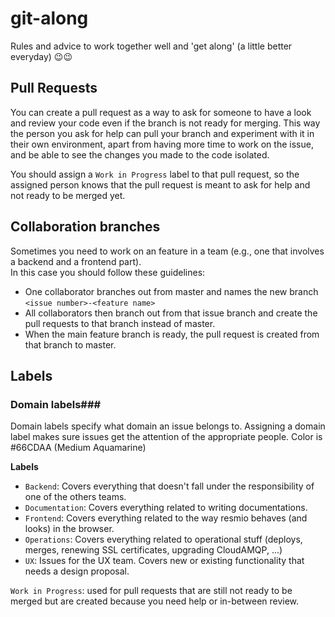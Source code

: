 # git-along
Rules and advice to work together well and 'get along' (a little better everyday) 😉😉

## Pull Requests ##
You can create a pull request as a way to ask for someone to have a look and review your code even if the branch is not ready for merging. This way the person you ask for help can pull your branch and experiment with it in their own environment, apart from having more time to work on the issue, and be able to see the changes you made to the code isolated.

You should assign a `Work in Progress` label to that pull request, so the assigned person knows that the pull request is meant to ask for help and not ready to be merged yet.

## Collaboration branches ##
Sometimes you need to work on an feature in a team (e.g., one that involves a backend and a frontend part).  
In this case you should follow these guidelines:  
- One collaborator branches out from master and names the new branch `<issue number>-<feature name>`
- All collaborators then branch out from that issue branch and create the pull requests to that branch instead of master.
- When the main feature branch is ready, the pull request is created from that branch to master.

## Labels ##

### Domain labels###
Domain labels specify what domain an issue belongs to. Assigning a domain label makes sure issues get the attention of the appropriate people. Color is #66CDAA (Medium Aquamarine)

**Labels**  
- `Backend`: Covers everything that doesn't fall under the responsibility of one of the others teams.  
- `Documentation`: Covers everything related to writing documentations.  
- `Frontend`: Covers everything related to the way resmio behaves (and looks) in the browser.  
- `Operations`: Covers everything related to operational stuff (deploys, merges, renewing SSL certificates, upgrading CloudAMQP, ...)  
- `UX`: Issues for the UX team. Covers new or existing functionality that needs a design proposal.  

`Work in Progress`: used for pull requests that are still not ready to be merged but are created because you need help or in-between review.
